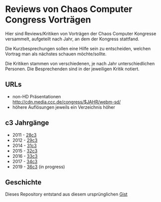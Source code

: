 # Reviews von Chaos Computer Congress Vorträgen

Hier sind Reviews/Kritiken von Vorträgen der Chaos Computer Kongresse
versammelt, aufgeteilt nach Jahr, an dem der Kongress stattfand.

Die Kurzbesprechungen sollen eine Hilfe sein zu entscheiden, welchen Vortrag
man als nächstes schauen möchte/sollte.

Die Kritiken stammen von verschiedenen, je nach Jahr unterschiedlichen Personen.
Die Besprechenden sind in der jeweiligen Kritik notiert.

URLs
----
* non-HD Präsentationen http://cdn.media.ccc.de/congress/$JAHR/webm-sd/
* höhere Auflösungen jeweils ein Verzeichnis höher

c3 Jahrgänge
------------

* 2011 - [28c3](https://github.com/tpo/C3_talks_annotations/blob/master/28c3.md)
* 2012 - [29c3](https://github.com/tpo/C3_talks_annotations/blob/master/29c3.md)
* 2014 - [31c3](https://github.com/tpo/C3_talks_annotations/blob/master/31c3.md)
* 2015 - [32c3](https://github.com/munen/32c3_talk_annotations)
* 2016 - [33c3](https://github.com/tpo/C3_talks_annotations/blob/master/33c3.md)
* 2017 - [34c3](https://github.com/tpo/C3_talks_annotations/blob/master/34c3.md)
* 2019 - [36c3](https://github.com/tpo/C3_talks_annotations/blob/master/34c3.md) (in progress)

Geschichte
----------
Dieses Repository entstand aus diesem ursprünglichen [Gist](https://gist.github.com/tpo/682750f82fcafb9a8029)
